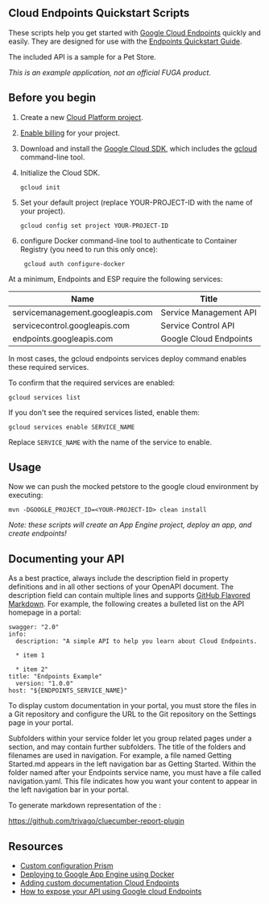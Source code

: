 ## Cloud Endpoints Quickstart Scripts

These scripts help you get started with [Google Cloud Endpoints](https://cloud.google.com/endpoints/)
quickly and easily. They are designed for use with the
[Endpoints
Quickstart Guide](https://cloud.google.com/endpoints/docs/quickstart-endpoints).

The included API is a sample for a Pet Store.

*This is an example application, not an official FUGA product.*

## Before you begin

1. Create a new
[Cloud Platform project](https://console.cloud.google.com/projectcreate).

1. [Enable billing](https://support.google.com/cloud/answer/6293499#enable-billing)
   for your project.

1.  Download and install the [Google Cloud
    SDK](https://cloud.google.com/sdk/docs/), which includes the
    [gcloud](https://cloud.google.com/sdk/gcloud/) command-line tool.

1.  Initialize the Cloud SDK.

        gcloud init

1.  Set your default project (replace YOUR-PROJECT-ID with the name of your
    project).

        gcloud config set project YOUR-PROJECT-ID
        
1. configure Docker command-line tool to authenticate to Container Registry (you need to run this only once):
   
        gcloud auth configure-docker        

At a minimum, Endpoints and ESP require the following services:

| Name | Title |
|----|-----|
|servicemanagement.googleapis.com|Service Management API|
|servicecontrol.googleapis.com|Service Control API|
|endpoints.googleapis.com|Google Cloud Endpoints|

In most cases, the gcloud endpoints services deploy command enables these required services.

To confirm that the required services are enabled:

    gcloud services list

If you don't see the required services listed, enable them:

    gcloud services enable SERVICE_NAME

Replace `SERVICE_NAME` with the name of the service to enable. 

## Usage

Now we can push the mocked petstore to the google cloud environment by executing:    
    
    mvn -DGOOGLE_PROJECT_ID=<YOUR-PROJECT-ID> clean install

*Note: these scripts will create an App Engine project, deploy an app, and create endpoints!*

## Documenting your API

As a best practice, always include the description field in property definitions and in all other sections of your OpenAPI document. The description field can contain multiple lines and supports [GitHub Flavored Markdown](https://guides.github.com/features/mastering-markdown/). For example, the following creates a bulleted list on the API homepage in a portal:

    swagger: "2.0"
    info:
      description: "A simple API to help you learn about Cloud Endpoints.

      * item 1

      * item 2"
    title: "Endpoints Example"
      version: "1.0.0"
    host: "${ENDPOINTS_SERVICE_NAME}"
    
To display custom documentation in your portal, you must store the files in a Git repository and configure the URL to the Git repository on the Settings page in your portal.

Subfolders within your service folder let you group related pages under a section, and may contain further subfolders. The title of the folders and filenames are used in navigation. For example, a file named Getting Started.md appears in the left navigation bar as Getting Started. Within the folder named after your Endpoints service name, you must have a file called navigation.yaml. This file indicates how you want your content to appear in the left navigation bar in your portal.
    
To generate markdown representation of the :

https://github.com/trivago/cluecumber-report-plugin

    
## Resources

* [Custom configuration Prism](https://help.stoplight.io/prism/getting-started/custom-configuration)
* [Deploying to Google App Engine using Docker](https://graysonkoonce.com/deploying-to-google-app-engine-using-docker/)
* [Adding custom documentation Cloud Endpoints](https://cloud.google.com/endpoints/docs/openapi/dev-portal-add-custom-docs)
* [How to expose your API using Google cloud Endpoints](https://binx.io/blog/2018/12/01/how-to-expose-your-api-using-google-cloud-endpoints/)